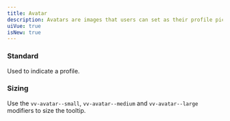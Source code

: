 ```yaml
---
title: Avatar
description: Avatars are images that users can set as their profile picture.
uiVue: true
isNew: true
---
```


### Standard
Used to indicate a profile.

<code-editor resource-folder="avatar" resource-name="standard" class="mb-lg"></code-editor>

### Sizing
Use the `vv-avatar--small`, `vv-avatar--medium` and `vv-avatar--large` modifiers to size the tooltip.

<code-editor resource-folder="avatar" resource-name="sizing" class="mb-lg"></code-editor>